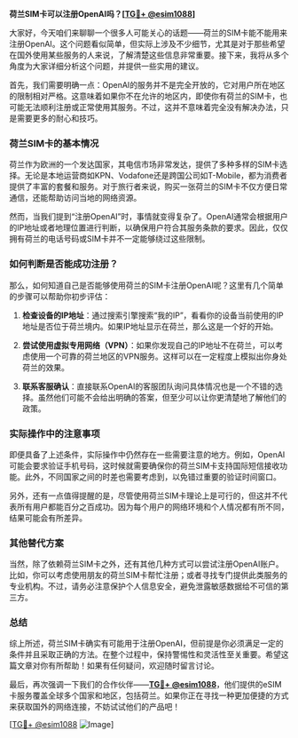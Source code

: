**荷兰SIM卡可以注册OpenAI吗？[[TG💪+ @esim1088](https://t.me/s/esim1088)]**

大家好，今天咱们来聊聊一个很多人可能关心的话题——荷兰的SIM卡能不能用来注册OpenAI。这个问题看似简单，但实际上涉及不少细节，尤其是对于那些希望在国外使用某些服务的人来说，了解清楚这些信息非常重要。接下来，我将从多个角度为大家详细分析这个问题，并提供一些实用的建议。

首先，我们需要明确一点：OpenAI的服务并不是完全开放的，它对用户所在地区的限制相对严格。这意味着如果你不在允许的地区内，即使你有荷兰的SIM卡，也可能无法顺利注册或正常使用其服务。不过，这并不意味着完全没有解决办法，只是需要更多的耐心和技巧。

### 荷兰SIM卡的基本情况

荷兰作为欧洲的一个发达国家，其电信市场非常发达，提供了多种多样的SIM卡选择。无论是本地运营商如KPN、Vodafone还是跨国公司如T-Mobile，都为消费者提供了丰富的套餐和服务。对于旅行者来说，购买一张荷兰的SIM卡不仅方便日常通信，还能帮助访问当地的网络资源。

然而，当我们提到“注册OpenAI”时，事情就变得复杂了。OpenAI通常会根据用户的IP地址或者地理位置进行判断，以确保用户符合其服务条款的要求。因此，仅仅拥有荷兰的电话号码或SIM卡并不一定能够绕过这些限制。

### 如何判断是否能成功注册？

那么，如何知道自己是否能够使用荷兰的SIM卡注册OpenAI呢？这里有几个简单的步骤可以帮助你初步评估：

1. **检查设备的IP地址**：通过搜索引擎搜索“我的IP”，看看你的设备当前使用的IP地址是否位于荷兰境内。如果IP地址显示在荷兰，那么这是一个好的开始。
   
2. **尝试使用虚拟专用网络（VPN）**：如果你发现自己的IP地址不在荷兰，可以考虑使用一个可靠的荷兰地区的VPN服务。这样可以在一定程度上模拟出你身处荷兰的效果。

3. **联系客服确认**：直接联系OpenAI的客服团队询问具体情况也是一个不错的选择。虽然他们可能不会给出明确的答案，但至少可以让你更清楚地了解他们的政策。

### 实际操作中的注意事项

即便具备了上述条件，实际操作中仍然存在一些需要注意的地方。例如，OpenAI可能会要求验证手机号码，这时候就需要确保你的荷兰SIM卡支持国际短信接收功能。此外，不同国家之间的时差也需要考虑到，以免错过重要的验证时间窗口。

另外，还有一点值得提醒的是，尽管使用荷兰SIM卡理论上是可行的，但这并不代表所有用户都能百分之百成功。因为每个用户的网络环境和个人情况都有所不同，结果可能会有所差异。

### 其他替代方案

当然，除了依赖荷兰SIM卡之外，还有其他几种方式可以尝试注册OpenAI账户。比如，你可以考虑使用朋友的荷兰SIM卡帮忙注册；或者寻找专门提供此类服务的专业机构。不过，请务必注意保护个人信息安全，避免泄露敏感数据给不可信的第三方。

### 总结

综上所述，荷兰SIM卡确实有可能用于注册OpenAI，但前提是你必须满足一定的条件并且采取正确的方法。在整个过程中，保持警惕性和灵活性至关重要。希望这篇文章对你有所帮助！如果有任何疑问，欢迎随时留言讨论。

最后，再次强调一下我们的合作伙伴——**[TG💪+ @esim1088](https://t.me/s/esim1088)**，他们提供的eSIM卡服务覆盖全球多个国家和地区，包括荷兰。如果你正在寻找一种更加便捷的方式来获取国外的网络连接，不妨试试他们的产品吧！

[[TG💪+ @esim1088](https://t.me/s/esim1088) ![Image](https://i.postimg.cc/4NQfJmqS/Snipaste-2025-05-13-00-14-12.png)]